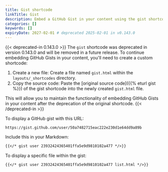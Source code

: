 ```yaml
---
title: Gist shortcode
linkTitle: Gist
description: Embed a GitHub Gist in your content using the gist shortcode.
categories: []
keywords: []
expiryDate: 2027-02-01 # deprecated 2025-02-01 in v0.143.0
---
```


{{< deprecated-in 0.143.0 >}}
The `gist` shortcode was deprecated in version 0.143.0 and will be removed in a future release. To continue embedding GitHub Gists in your content, you'll need to create a custom shortcode:

1. Create a new file: Create a file named `gist.html` within the `layouts/_shortcodes` directory.
1. Copy the source code: Paste the [original source code]({{% eturl gist %}}) of the gist shortcode into the newly created `gist.html` file.

This will allow you to maintain the functionality of embedding GitHub Gists in your content after the deprecation of the original shortcode.
{{< /deprecated-in >}}

To display a GitHub gist with this URL:

```text
https://gist.github.com/user/50a7482715eac222e230d1e64dd9a89b
```

Include this in your Markdown:

```md {file="content/example.md"}
{{</* gist user 23932424365401ffa5e9d9810102a477 */>}}
```

To display a specific file within the gist:

```md {file="content/example.md"}
{{</* gist user 23932424365401ffa5e9d9810102a477 list.html */>}}
```

